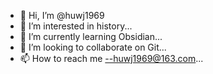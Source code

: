 - 👋 Hi, I’m @huwj1969
- 👀 I’m interested in history...
- 🌱 I’m currently learning Obsidian...
- 💞️ I’m looking to collaborate on Git...
- 📫 How to reach me --huwj1969@163.com...

<!---
huwj1969/huwj1969 is a ✨ special ✨ repository because its `README.md` (this file) appears on your GitHub profile.
You can click the Preview link to take a look at your changes.
--->
